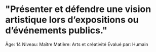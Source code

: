 # "Présenter et défendre une vision artistique lors d’expositions ou d’événements publics."

Âge: 14
Niveau: Maître
Matière: Arts et créativité
Évalué par: Humain